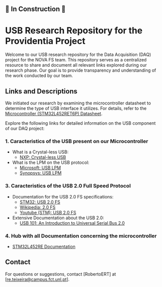 ## 🚧 In Construction 🚧

# USB Research Repository for the Providentia Project

Welcome to our USB research repository for the Data Acquisition (DAQ) project for the NOVA FS team. 
This repository serves as a centralized resource to share and document all relevant links explored during our research phase. 
Our goal is to provide transparency and understanding of the work conducted by our team.

## Links and Descriptions

We initiated our research by examining the microcontroller datasheet to determine the type of USB interface it utilizes. 
For details, refer to the [Microcontroller (STM32L452RET6P) Datasheet](https://www.st.com/content/ccc/resource/technical/document/datasheet/group3/fc/c2/8d/b7/99/d8/42/9e/DM00340549/files/DM00340549.pdf/jcr:content/translations/en.DM00340549.pdf).

Explore the following links for detailed information on the USB component of our DAQ project:

### 1. Caracteristics of the USB present on our Microcontroller
- What is a Crystal-less USB:
  - [NXP: Crystal-less USB](https://www.nxp.com/company/blog/crystal-clear-benefits-of-crystal-less-usb-mcus:BL-CRYSTAL-CLEAR-BENEFITS-USB-MCUS)
- What is the LPM on the USB protocol:
  - [Microsoft: USB LPM](https://techcommunity.microsoft.com/t5/microsoft-usb-blog/link-power-management-lpm-in-usb-2-0/ba-p/270812)
  - [Synopsys: USB LPM](https://www.synopsys.com/dw/dwtb.php?a=usb_lpm)

### 3. Caracteristics of the USB 2.0 Full Speed Protocol
- Documentation for the USB 2.0 FS specifications:
  - [STM32: USB 2.0 FS](https://www.st.com/resource/en/application_note/dm00296349-usb-hardware-and-pcb-guidelines-using-stm32-mcus-stmicroelectronics.pdf)
  - [Wikipedia: 2.0 FS](https://en.wikipedia.org/wiki/USB_communications#:~:text=Electrical%20specification%5Bedit%5D)
  - [Youtube (STM): USB 2.0 FS](https://www.youtube.com/watch?v=phkBIjoJKj4&list=PLnMKNibPkDnFFRBVD206EfnnHhQZI4Hxa&t=918s)
- Extensive Documentation about the USB 2.0:
  - [USB 101: An Introduction to Universal Serial Bus 2.0](https://www.infineon.com/dgdl/Infineon-AN57294_USB_101_An_Introduction_to_Universal_Serial_Bus_2.0-ApplicationNotes-v09_00-EN.pdf?fileId=8ac78c8c7cdc391c017d072d8e8e5256)

### 4. Hub with all Documentation concerning the microcontroller
- [STM32L452RE Documentation](https://www.st.com/en/microcontrollers-microprocessors/stm32l452re.html#documentation)

## Contact

For questions or suggestions, contact [RobertoERT] at [re.teixeira@campus.fct.unl.pt].
